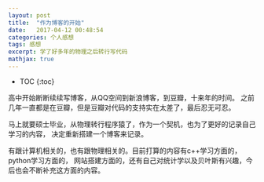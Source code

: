 ```yaml
---
layout: post
title:  "作为博客的开始"
date:   2017-04-12 00:48:54
categories: 个人感想 
tags: 感想 
excerpt: 学了好多年的物理之后转行写代码 
mathjax: true
---
```

* TOC
{:toc}

高中开始断断续续写博客，从QQ空间到新浪博客，到豆瓣，十来年的时间。
之前几年一直都是在豆瓣，但是豆瓣对代码的支持实在太差了，最后忍无可忍。

马上就要硕士毕业，从物理转行程序猿了，作为一个契机，也为了更好的记录自己学习的内容，
决定重新搭建一个博客来记录。

有跟计算机相关的，也有跟物理相关的。目前打算的内容有c++学习方面的，python学习方面的，
网站搭建方面的，还有自己对统计学以及贝叶斯有兴趣，今后也会不断补充这方面的内容。
